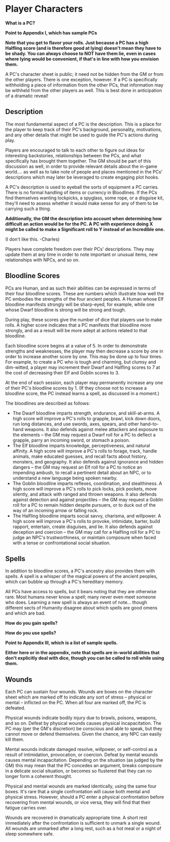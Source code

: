 # Player Characters

**What is a PC?**

**Point to Appendix I, which has sample PCs**

**Note that you get to flavor your rolls. Just because a PC has a high Halfling score (and is therefore good at lying) doesn't mean they have to be shady. You can always choose to NOT have them lie, even in cases where lying would be convenient, if that's in line with how you envision them.**

A PC's character sheet is public; it need not be hidden from the GM or from the other players. There is one exception, however. If a PC is specifically withholding a piece of information from the other PCs, that information may be withheld from the other players as well. This is best done in anticipation of a dramatic reveal!


## Description

The most fundamental aspect of a PC is the description. This is a place for the player to keep track of their PC's background, personality, motivations, and any other details that might be used to guide the PC's actions during play. 

Players are encouraged to talk to each other to figure out ideas for interesting backstories, relationships between the PCs, and what specifically has brought them together. The GM should be part of this discussion as well, in order to provide relevant details about the in-game world.... as well as to take note of people and places mentioned in the PCs' descriptions which may later be leveraged to create engaging plot hooks. 

A PC's description is used to eyeball the sorts of equipment a PC carries. There is no formal handling of items or currency in Bloodlines. If the PCs find themselves wanting lockpicks, a spyglass, some rope, or a disguise kit, they'll need to assess whether it would make sense for any of them to be carrying such a thing. 

**Additionally, the GM the description into account when determining how difficult an action would be for the PC. A PC with experience **doing X** might be called to make a Significant roll to **Y** instead of an Incredible one.**

(I don't like this. -Charles)

Players have complete freedom over their PCs' descriptions. They may update them at any time in order to note important or unusual items, new relationships with NPCs, and so on. 

## Bloodline Scores

PCs are Human, and as such their abilities can be expressed in terms of their four bloodline scores. These are numbers which illustrate how well the PC embodies the strengths of the four ancient peoples. A Human whose Elf bloodline manifests strongly will be sharp-eyed, for example, while one whose Dwarf bloodline is strong will be strong and tough. 

During play, these scores give the number of dice that players use to make rolls. A higher score indicates that a PC manifests that bloodline more strongly, and as a result will be more adept at actions related to that bloodline.

Each bloodline score begins at a value of 5. In order to demonstrate strengths and weaknesses, the player may then decrease a score by one in order to increase another score by one. This may be done up to four times. For example, to create a PC who is tough and charming, but clumsy and dim-witted, a player may increment their Dwarf and Halfling scores to 7 at the cost of decreasing their Elf and Goblin scores to 3. 

At the end of each session, each player may permanently increase any one of their PC's bloodline scores by 1. (If they choose not to increase a bloodline score, the PC instead learns a spell, as discussed in a moment.) 

The bloodlines are described as follows:

-   The Dwarf bloodline imparts strength, endurance, and skill-at-arms. A high score will improve a PC's rolls to grapple, brawl, kick down doors, run long distances, and use swords, axes, spears, and other hand-to-hand weapons. It also defends against melee attackers and exposure to the elements – the GM may request a Dwarf roll for a PC to deflect a grapple, parry an incoming sword, or stomach a poison.
-   The Elf bloodline imparts knowledge, perceptiveness, and natural affinity. A high score will improve a PC's rolls to forage, track, handle animals, make educated guesses, and recall facts about history, monsters, and geography. It also defends against ignorance and hidden dangers – the GM may request an Elf roll for a PC to notice an impending ambush, to recall a pertinent detail about an NPC, or to understand a new language being spoken nearby.
-   The Goblin bloodline imparts reflexes, coordination, and stealthiness. A high score will improve a PC's rolls to pick locks, pick pockets, move silently, and attack with ranged and thrown weapons. It also defends against detection and against projectiles – the GM may request a Goblin roll for a PC to remain hidden despite pursuers, or to duck out of the way of an incoming arrow or falling rock. 
-   The Halfling bloodline imparts social savvy, charisma, and willpower. A high score will improve a PC's rolls to provoke, intimidate, barter, build rapport, entertain, create disguises, and lie. It also defends against deception and coercion – the GM may call for a Halfling roll for a PC to judge an NPC's trustworthiness, or maintain composure when faced with a tense or confrontational social situation.

## Spells

In addition to bloodline scores, a PC's ancestry also provides them with
spells. A spell is a whisper of the magical powers of the ancient peoples,
which can bubble up through a PC's hereditary memory. 

All PCs have access to spells, but it bears noting that they are otherwise
rare. Most humans never know a spell; many never even meet someone who does.
Learning a new spell is always an event of note... though different sects of
Humanity disagree about which spells are good omens and which are bad.

**How do you gain spells?**

**How do you use spells?**

**Point to Appendix III, which is a list of sample spells.**

**Either here or in the appendix, note that spells are in-world abilities that don't explicitly deal with dice, though you can be called to roll while using them.**

## Wounds

Each PC can sustain four wounds. Wounds are boxes on the character sheet which are marked off to indicate any sort of stress – physical or mental – inflicted on the PC. When all four are marked off, the PC is defeated. 

Physical wounds indicate bodily injury due to brawls, poisons, weapons, and so on. Defeat by physical wounds causes physical incapacitation. The PC may (per the GM's discretion) be conscious and able to speak, but they cannot move or defend themselves. Given the chance, any NPC can easily kill them. 

Mental wounds indicate damaged resolve, willpower, or self-control as a result of intimidation, provocation, or coercion. Defeat by mental wounds causes mental incapacitation. Depending on the situation (as judged by the GM) this may mean that the PC concedes an argument, breaks composure in a delicate social situation, or becomes so flustered that they can no longer form a coherent thought.

Physical and mental wounds are marked identically, using the same four boxes. It's rare that a single confrontation will cause both mental and physical stress. However, should a PC enter a physical confrontation before recovering from mental wounds, or vice versa, they will find that their fatigue carries over. 

Wounds are recovered in dramatically appropriate time. A short rest immediately after the confrontation is sufficient to unmark a single wound. All wounds are unmarked after a long rest, such as a hot meal or a night of sleep somewhere safe.
